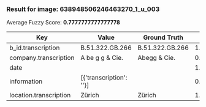 ### Result for image: 638948506246463270_1_u_003
Average Fuzzy Score: **0.7777777777777778**
<small>

| Key | Value | Ground Truth | Score |
| --- | --- | --- | --- |
| b_id.transcription | B.51.322.GB.266 | B.51.322.GB.266 | 1.0 |
| company.transcription | A be g g & Cie. | Abegg & Cie. | 0.8888888888888888 |
| date |  |  | 1.0 |
| information | [{'transcription': ''}] |  | 0.0 |
| location.transcription | Zürich | Zürich | 1.0 |

</small>
